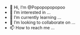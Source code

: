 - 👋 Hi, I’m @Popopopopopoo
- 👀 I’m interested in ...
- 🌱 I’m currently learning ...
- 💞️ I’m looking to collaborate on ...
- 📫 How to reach me ...

<!---
Popopopopopoo/Popopopopopoo is a ✨ special ✨ repository because its `README.md` (this file) appears on your GitHub profile.
You can click the Preview link to take a look at your changes.
--->
